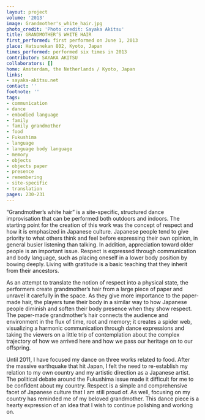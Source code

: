 ```yaml
---
layout: project
volume: '2013'
image: Grandmother's_white_hair.jpg
photo_credit: 'Photo credit: Sayaka Akitsu'
title: GRANDMOTHER’S WHITE HAIR
first_performed: first performed on June 1, 2013
place: Hatsunekan 802, Kyoto, Japan
times_performed: performed six times in 2013
contributor: SAYAKA AKITSU
collaborators: []
home: Amsterdam, the Netherlands / Kyoto, Japan
links:
- sayaka-akitsu.net
contact: ''
footnote: ''
tags:
- communication
- dance
- embodied language
- family
- family grandmother
- food
- Fukushima
- language
- language body language
- memory
- objects
- objects paper
- presence
- remembering
- site-specific
- translation
pages: 230-231
---
```


“Grandmother’s white hair” is a site-specific, structured dance improvisation that can be performed both outdoors and indoors. The starting point for the creation of this work was the concept of respect and how it is emphasized in Japanese culture. Japanese people tend to give priority to what others think and feel before expressing their own opinion, in general busier listening than talking. In addition, appreciation toward older people is an important issue. Respect is expressed through communication and body language, such as placing oneself in a lower body position by bowing deeply. Living with gratitude is a basic teaching that they inherit from their ancestors.

As an attempt to translate the notion of respect into a physical state, the performers create grandmother’s hair from a large piece of paper and unravel it carefully in the space. As they give more importance to the paper-made hair, the players tune their body in a similar way to how Japanese people diminish and soften their body presence when they show respect. The paper-made grandmother’s hair connects the audience and environment in the flux of time, root and memory; it creates a spider web, visualizing a harmonic communication through dance expressions and taking the viewers on a little trip of contemplation about the complex trajectory of how we arrived here and how we pass our heritage on to our offspring.

Until 2011, I have focused my dance on three works related to food. After the massive earthquake that hit Japan, I felt the need to re-establish my relation to my own country and my artistic direction as a Japanese artist. The political debate around the Fukushima issue made it difficult for me to be confident about my country. Respect is a simple and comprehensive facet of Japanese culture that I am still proud of. As well, focusing on my country has reminded me of my beloved grandmother. This dance piece is a hearty expression of an idea that I wish to continue polishing and working on.
